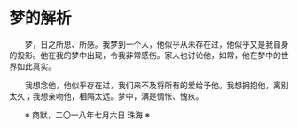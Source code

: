 # 梦的解析

&emsp;&emsp;梦，日之所思、所感。我梦到一个人，他似乎从未存在过，他似乎又是我自身的投影。他在我的梦中出现，令我非常感伤。家人也讨论他，如常，他在梦中的世界如此真实。

&emsp;&emsp;我想念他，他似乎存在过，我们来不及将所有的爱给予他。我想拥抱他，离别太久；我想亲吻他，相隔太远。梦中，满是惆怅、愧疚。

&emsp;&emsp;※ 商默，二〇一八年七月六日 珠海 ※
